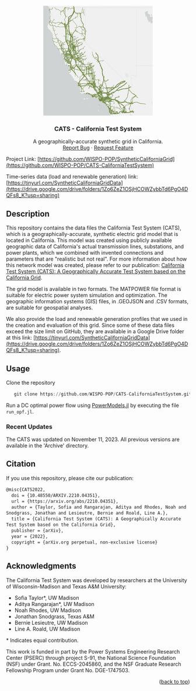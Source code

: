 <!-- PROJECT LOGO -->
<br />
<div align="center">
  <a href="https://github.com/WISPO-POP/CATS-CaliforniaTestSystem">
    <img src="logo.png" alt="Logo" width="300" height="300">
  </a>

<h3 align="center">CATS - California Test System</h3>

  <p align="center">
    A geographically-accurate synthetic grid in California.
    <!-- <br /> -->
    <!-- <a href="https://github.com/WISPO-POP/CATS-CaliforniaTestSystem"><strong>View Documentation »</strong></a> -->
    <!-- <br /> -->
    <br />
    <a href="https://github.com/WISPO-POP/CATS-CaliforniaTestSystem/issues">Report Bug</a>
    ·
    <a href="https://github.com/WISPO-POP/CATS-CaliforniaTestSystem/issues">Request Feature</a>
  </p>
</div>


Project Link: [https://github.com/WISPO-POP/SyntheticCaliforniaGrid](https://github.com/WISPO-POP/CATS-CaliforniaTestSystem)

Time-series data (load and renewable generation) link: [https://tinyurl.com/SyntheticCaliforniaGridData](https://drive.google.com/drive/folders/1Zo6ZeZ1OSjHCOWZybbTd6PgO4DQFs8_K?usp=sharing)

## Description
This repository contains the data files the California Test System (CATS), which is a geographically-accurate, synthetic electric grid model that is located in California. This model was created using publicly available geographic data of California's actual transmission lines, substations, and power plants, which we combined with invented connections and parameters that are "realistic but not real". For more information about how this network model was created, please refer to our publication: [California Test System (CATS): A Geographically Accurate Test System based on the California Grid](https://arxiv.org/abs/2210.04351).

The grid model is available in two formats. The MATPOWER file format is suitable for electric power system simulation and optimization. The geographic information systems (GIS) files, in .GEOJSON and .CSV formats, are suitable for geospatial analyses.

We also provide the load and renewable generation profiles that we used in the creation and evaluation of this grid. Since some of these data files exceed the size limit on GitHub, they are available in a Google Drive folder at this link: [https://tinyurl.com/SyntheticCaliforniaGridData](https://drive.google.com/drive/folders/1Zo6ZeZ1OSjHCOWZybbTd6PgO4DQFs8_K?usp=sharing).

## Usage
Clone the repository
```julia
   git clone https://github.com/WISPO-POP/CATS-CaliforniaTestSystem.git
```

Run a DC optimal power flow using [PowerModels.jl](https://github.com/lanl-ansi/PowerModels.jl) by executing the file `run_opf.jl`.

### Recent Updates
The CATS was updated on November 11, 2023. All previous versions are available in the 'Archive' directory.
<!-- Due to formatting restrictions, the MATPOWER and GIS formats of the CATS model have different indices for components. The CSV files in the `Additional Data Files` folder map this relationship, in addition to providing additional data fields. 

In `branch_data.csv`, "Branch Number" is the MATPOWER index in `CaliforniaTestSystem.m`, while "FID" is the GIS index in `lines.geojson`. WARNING: There is currently an issue with the ID mapping in `branch_data.csv`. This issue should be resolved soon. Thank you for your patience.

In `bus_data.csv`, "Bus number" is the MATPOWER index in `CaliforniaTestSystem.m`, while "FID" is the GIS index in `added_nodes.geojson` and `substations.geojson`. Note: An identifier to distinguish between substations and added nodes will be added to `bus_data.csv` soon. Note: In the network creation process, not all buses are included in the largest connected grid. Therefore, there are some buses that are present in the GIS data, but are not included in the MATPOWER version of CATS.

In `gen_data.csv`, "Generator number" and "Bus number" are the MATPOWER indices in `CaliforniaTestSystem.m`, while PlantCode and GenId identify generators in `EIA_Generator_Y2019.csv`. Note: In the network creation process, not all generators are included in the largest connected grid. Therefore, there are some generators that are present in the data from the EIA-860, but are not included in the MATPOWER version of CATS. -->

<!-- ## Contents of this repository
Key files and folders of this repository are described below.

* `MATPOWER` -- folder that contains the MATPOWER version of the grid
  * `CaliforniaTestSystem.m` -- MATPOWER file of the Synthetic California Grid
* `GIS` -- folder that contains the GIS version of the grid 
  * `lines.geojson` -- GEOJSON file of the transmission lines (modified from the CEC version)
  * `substations.geojson` -- GEOJSON file of the substations (modified from the CEC version)
  * `added_nodes.geojson` -- GEOJSON file of the nodes added to the system for connectivity
  * `EIA_Generator_Y2019.csv` -- CSV files of the generators (unmodified from EIA), contains geographic coordinates
* `Additional Data Files` -- folder that contains additional component data. Includes IDs to map between GIS and MATPOWER files.
  * `branch_data.csv` -- CSV file of additional branch data
  * `bus_data.csv` -- CSV file of additional bus data
  * `gen_data.csv` -- CSV file of additional generator data
* `run_opf.jl` -- Julia script to run a DC optimal power flow analysis of the grid -->

## Citation
If you use this repository, please cite our publication:
```
@misc{CATS2022,
  doi = {10.48550/ARXIV.2210.04351},
  url = {https://arxiv.org/abs/2210.04351},
  author = {Taylor, Sofia and Rangarajan, Aditya and Rhodes, Noah and Snodgrass, Jonathan and Lesieutre, Bernie and Roald, Line A.},
  title = {California Test System (CATS): A Geographically Accurate Test System based on the California Grid},
  publisher = {arXiv},
  year = {2022},
  copyright = {arXiv.org perpetual, non-exclusive license}
}
```

<!-- LICENSE -->
<!-- ## License
UNCOMMENT THIS SECTION AND ADD LICENSE FILE IF MADE PUBLIC.
Distributed under the UW License. See `LICENSE.txt` for more information. -->

<!-- ## Contact
UNCOMMENT THIS SECTION AND ADD CONTACT DETAILS IF MADE PUBLIC.
Your Name - [@twitter_handle](https://twitter.com/twitter_handle) - email@email_client.com

Project Link: [https://github.com/github_username/repo_name](https://github.com/github_username/repo_name) -->

## Acknowledgments

The California Test System was developed by researchers at the University of Wisconsin-Madison and Texas A&M University:

* Sofia Taylor\*, UW Madison
* Aditya Rangarajan\*, UW Madison
* Noah Rhodes, UW Madison
* Jonathan Snodgrass, Texas A&M
* Bernie Lesieutre, UW Madison
* Line A. Roald, UW Madison

\* Indicates equal contribution.


This work is funded in part by the Power Systems Engineering Research Center (PSERC) through project S-91, the National Science Foundation (NSF) under Grant. No. ECCS-2045860, and the NSF Graduate Research Fellowship Program under Grant No. DGE-1747503.

<p align="right">(<a href="#top">back to top</a>)</p>
